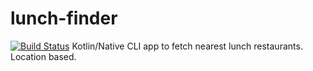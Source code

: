 # lunch-finder
[![Build Status](https://travis-ci.org/pyryjook/lunch-time.svg?branch=master)](https://travis-ci.org/pyryjook/lunch-time)
Kotlin/Native CLI app to fetch nearest lunch restaurants. Location based.
